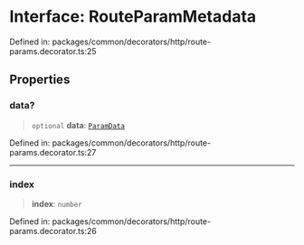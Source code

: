 # Interface: RouteParamMetadata

Defined in: packages/common/decorators/http/route-params.decorator.ts:25

## Properties

### data?

> `optional` **data**: [`ParamData`](../type-aliases/ParamData.md)

Defined in: packages/common/decorators/http/route-params.decorator.ts:27

***

### index

> **index**: `number`

Defined in: packages/common/decorators/http/route-params.decorator.ts:26
